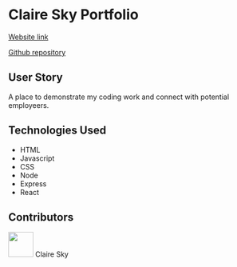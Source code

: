 # Claire Sky Portfolio

[Website link](https://claire-sky.github.io/claire-sky-portfolio/)

[Github repository](https://github.com/claire-sky/claire-sky-portfolio)

## User Story

A place to demonstrate my coding work and connect with potential employeers.

## Technologies Used

- HTML
- Javascript
- CSS
- Node
- Express
- React

## Contributors
<a href="https://github.com/claire-sky"><img src="https://avatars.githubusercontent.com/u/91101105?v=4" width="50" height="50" alt=""/></a> Claire Sky